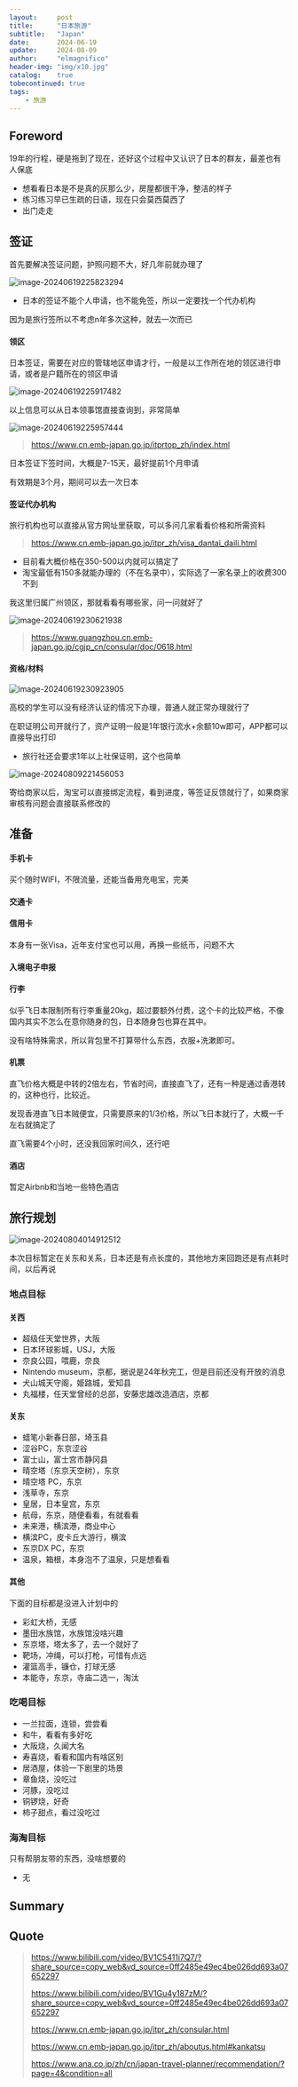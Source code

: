 ```yaml
---
layout:     post
title:      "日本旅游"
subtitle:   "Japan"
date:       2024-06-19
update:     2024-08-09
author:     "elmagnifico"
header-img: "img/x10.jpg"
catalog:    true
tobecontinued: true
tags:
    - 旅游
---
```


## Foreword

19年的行程，硬是拖到了现在，还好这个过程中又认识了日本的群友，最差也有人保底

- 想看看日本是不是真的灰那么少，房屋都很干净，整洁的样子
- 练习练习早已生疏的日语，现在只会莫西莫西了
- 出门走走



## 签证

首先要解决签证问题，护照问题不大，好几年前就办理了

![image-20240619225823294](https://img.elmagnifico.tech/static/upload/elmagnifico/202406192258335.png)

- 日本的签证不能个人申请，也不能免签，所以一定要找一个代办机构

因为是旅行签所以不考虑n年多次这种，就去一次而已



#### 领区

日本签证，需要在对应的管辖地区申请才行，一般是以工作所在地的领区进行申请，或者是户籍所在的领区申请

![image-20240619225917482](https://img.elmagnifico.tech/static/upload/elmagnifico/202406192259527.png)



以上信息可以从日本领事馆直接查询到，非常简单

![image-20240619225957444](https://img.elmagnifico.tech/static/upload/elmagnifico/202406192259507.png)

> https://www.cn.emb-japan.go.jp/itprtop_zh/index.html



日本签证下签时间，大概是7-15天，最好提前1个月申请

有效期是3个月，期间可以去一次日本



#### 签证代办机构

旅行机构也可以直接从官方网址里获取，可以多问几家看看价格和所需资料

> https://www.cn.emb-japan.go.jp/itpr_zh/visa_dantai_daili.html

- 目前看大概价格在350-500以内就可以搞定了
- 淘宝最低有150多就能办理的（不在名录中），实际选了一家名录上的收费300不到



我这里归属广州领区，那就看看有哪些家，问一问就好了

![image-20240619230621938](https://img.elmagnifico.tech/static/upload/elmagnifico/202406192306032.png)

> https://www.guangzhou.cn.emb-japan.go.jp/cgjp_cn/consular/doc/0618.html



#### 资格/材料

![image-20240619230923905](https://img.elmagnifico.tech/static/upload/elmagnifico/202406192309946.png)

高校的学生可以没有经济认证的情况下办理，普通人就正常办理就行了

在职证明公司开就行了，资产证明一般是1年银行流水+余额10w即可，APP都可以直接导出打印

- 旅行社还会要求1年以上社保证明，这个也简单



![image-20240809221456053](https://img.elmagnifico.tech/static/upload/elmagnifico/202408092215241.png)

寄给商家以后，淘宝可以直接绑定流程，看到进度，等签证反馈就行了，如果商家审核有问题会直接联系修改的



## 准备

#### 手机卡

买个随时WIFI，不限流量，还能当备用充电宝，完美



#### 交通卡



#### 信用卡

本身有一张Visa，近年支付宝也可以用，再换一些纸币，问题不大



#### 入境电子申报



#### 行李

似乎飞日本限制所有行李重量20kg，超过要额外付费，这个卡的比较严格，不像国内其实不怎么在意你随身的包，日本随身包也算在其中。

没有啥特殊需求，所以背包里不打算带什么东西，衣服+洗漱即可。



#### 机票

直飞价格大概是中转的2倍左右，节省时间，直接直飞了，还有一种是通过香港转的，这种也行，比较近。

发现香港直飞日本贼便宜，只需要原来的1/3价格，所以飞日本就行了，大概一千左右就搞定了

直飞需要4个小时，还没我回家时间久，还行吧



#### 酒店

暂定Airbnb和当地一些特色酒店



## 旅行规划

![image-20240804014912512](https://img.elmagnifico.tech/static/upload/elmagnifico/202408040149570.png)

本次目标暂定在关东和关系，日本还是有点长度的，其他地方来回跑还是有点耗时间，以后再说

### 地点目标

#### 关西

- 超级任天堂世界，大阪
- 日本环球影城，USJ，大阪
- 奈良公园，喂鹿，奈良
- Nintendo museum，京都，据说是24年秋完工，但是目前还没有开放的消息
- 犬山城天守阁，姫路城，爱知县
- 丸福楼，任天堂曾经的总部，安藤忠雄改造酒店，京都



#### 关东

- 蜡笔小新春日部，埼玉县
- 涩谷PC，东京涩谷
- 富士山，富士宫市静冈县
- 晴空塔（东京天空树），东京
- 晴空塔 PC，东京
- 浅草寺，东京
- 皇居，日本皇宫，东京
- 航母，东京，随便看看，有就看看
- 未来港，横滨港，商业中心
- 横滨PC，皮卡丘大游行，横滨
- 东京DX PC，东京
- 温泉，箱根，本身泡不了温泉，只是想看看



#### 其他

下面的目标都是没进入计划中的

- 彩虹大桥，无感
- 墨田水族馆，水族馆没啥兴趣
- 东京塔，塔太多了，去一个就好了
- 靶场，冲绳，可以打枪，可惜有点远
- 灌篮高手，镰仓，打球无感
- 本能寺，东京，寺庙二选一，淘汰



### 吃喝目标

- 一兰拉面，连锁，尝尝看
- 和牛，看看有多好吃
- 大阪烧，久闻大名
- 寿喜烧，看看和国内有啥区别
- 居酒屋，体验一下剧里的场景
- 章鱼烧，没吃过
- 河豚，没吃过
- 铜锣烧，好奇
- 柿子甜点，看过没吃过



### 海淘目标

只有帮朋友带的东西，没啥想要的

- 无



## Summary





## Quote

>  https://www.bilibili.com/video/BV1C5411i7Q7/?share_source=copy_web&vd_source=0ff2485e49ec4be026dd693a07652297
>
>  https://www.bilibili.com/video/BV1Gu4y187zM/?share_source=copy_web&vd_source=0ff2485e49ec4be026dd693a07652297
>
>  https://www.cn.emb-japan.go.jp/itpr_zh/consular.html
>
>  https://www.cn.emb-japan.go.jp/itpr_zh/aboutus.html#kankatsu
>
>  https://www.ana.co.jp/zh/cn/japan-travel-planner/recommendation/?page=4&condition=all

